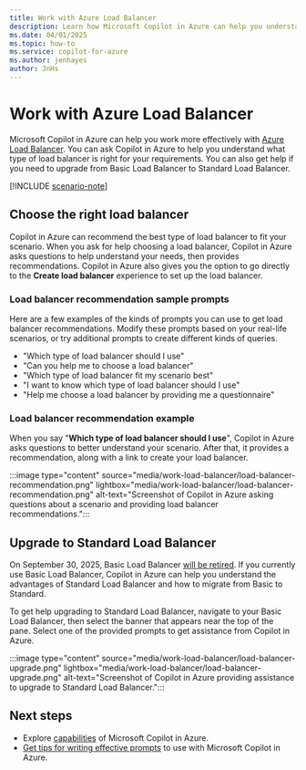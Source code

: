 ```yaml
---
title: Work with Azure Load Balancer
description: Learn how Microsoft Copilot in Azure can help you understand and use Azure Load Balancer.
ms.date: 04/01/2025
ms.topic: how-to
ms.service: copilot-for-azure
ms.author: jenhayes
author: JnHs
---
```


# Work with Azure Load Balancer

Microsoft Copilot in Azure can help you work more effectively with [Azure Load Balancer](/azure/load-balancer/load-balancer-overview). You can ask Copilot in Azure to help you understand what type of load balancer is right for your requirements. You can also get help if you need to upgrade from Basic Load Balancer to Standard Load Balancer.

[!INCLUDE [scenario-note](includes/scenario-note.md)]

## Choose the right load balancer

Copilot in Azure can recommend the best type of load balancer to fit your scenario. When you ask for help choosing a load balancer, Copilot in Azure asks questions to help understand your needs, then provides recommendations. Copilot in Azure also gives you the option to go directly to the **Create load balancer** experience to set up the load balancer.

### Load balancer recommendation sample prompts

Here are a few examples of the kinds of prompts you can use to get load balancer recommendations. Modify these prompts based on your real-life scenarios, or try additional prompts to create different kinds of queries.

- "Which type of load balancer should I use"
- "Can you help me to choose a load balancer"
- "Which type of load balancer fit my scenario best"
- "I want to know which type of load balancer should I use"
- "Help me choose a load balancer by providing me a questionnaire"

### Load balancer recommendation example

When you say "**Which type of load balancer should I use**", Copilot in Azure asks questions to better understand your scenario. After that, it provides a recommendation, along with a link to create your load balancer.

:::image type="content" source="media/work-load-balancer/load-balancer-recommendation.png" lightbox="media/work-load-balancer/load-balancer-recommendation.png" alt-text="Screenshot of Copilot in Azure asking questions about a scenario and providing load balancer recommendations.":::

## Upgrade to Standard Load Balancer

On September 30, 2025, Basic Load Balancer [will be retired](https://azure.microsoft.com/updates/azure-basic-load-balancer-will-be-retired-on-30-september-2025-upgrade-to-standard-load-balancer/). If you currently use Basic Load Balancer, Copilot in Azure can help you understand the advantages of Standard Load Balancer and how to migrate from Basic to Standard.

To get help upgrading to Standard Load Balancer, navigate to your Basic Load Balancer, then select the banner that appears near the top of the pane. Select one of the provided prompts to get assistance from Copilot in Azure.

:::image type="content" source="media/work-load-balancer/load-balancer-upgrade.png" lightbox="media/work-load-balancer/load-balancer-upgrade.png"  alt-text="Screenshot of Copilot in Azure providing assistance to upgrade to Standard Load Balancer.":::

## Next steps

- Explore [capabilities](capabilities.md) of Microsoft Copilot in Azure.
- [Get tips for writing effective prompts](write-effective-prompts.md) to use with Microsoft Copilot in Azure.
